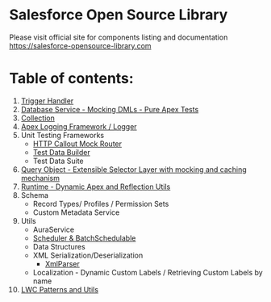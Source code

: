 # Salesforce Open Source Library

Please visit official site for components listing and documentation
https://salesforce-opensource-library.com

# Table of contents:

1. [Trigger Handler](docs/TriggerHandler.md)
2. [Database Service - Mocking DMLs - Pure Apex Tests](docs/DatabaseService.md)
3. [Collection](docs/Collection.md)
4. [Apex Logging Framework / Logger](docs/Logger.md)
5. Unit Testing Frameworks
    * [HTTP Callout Mock Router](docs/HttpCalloutMockRouter.md)
    * [Test Data Builder](docs/TestDataBuilder.md)
    * Test Data Suite
6. [Query Object - Extensible Selector Layer with mocking and caching mechanism](docs/Query.md)
7. [Runtime - Dynamic Apex and Reflection Utils](docs/Runtime.md)
8. Schema
    * Record Types/ Profiles / Permission Sets
    * Custom Metadata Service
9. Utils
    * AuraService
    * [Scheduler & BatchSchedulable](docs/Scheduler.md)
    * Data Structures
    * XML Serialization/Deserialization
        * [XmlParser](docs/XmlParser.md)
    * Localization - Dynamic Custom Labels / Retrieving Custom Labels by name
10. [LWC Patterns and Utils](docs/LWC.md)